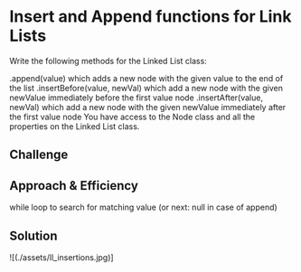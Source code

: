 # Insert and Append functions for Link Lists
Write the following methods for the Linked List class:

.append(value) which adds a new node with the given value to the end of the list
.insertBefore(value, newVal) which add a new node with the given newValue immediately before the first value node
.insertAfter(value, newVal) which add a new node with the given newValue immediately after the first value node
You have access to the Node class and all the properties on the Linked List class.

## Challenge
<!-- Description of the challenge -->

## Approach & Efficiency
while loop to search for matching value (or next: null in case of append)

## Solution
![(./assets/ll_insertions.jpg)]